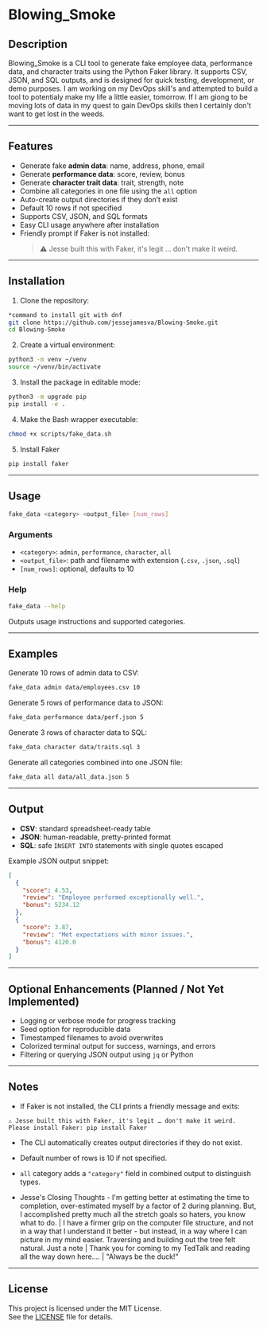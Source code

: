 # Blowing_Smoke

## Description

Blowing_Smoke is a CLI tool to generate fake employee data, performance data, and character traits using the Python Faker library. It supports CSV, JSON, and SQL outputs, and is designed for quick testing, development, or demo purposes. I am working on my DevOps skill's and attempted to build a tool to potentialy make my life a little easier, tomorrow. If I am giong to be moving lots of data in my quest to gain DevOps skills then I certainly don't want to get lost in the weeds.

---

## Features

- Generate fake **admin data**: name, address, phone, email
- Generate **performance data**: score, review, bonus
- Generate **character trait data**: trait, strength, note
- Combine all categories in one file using the `all` option
- Auto-create output directories if they don’t exist
- Default 10 rows if not specified
- Supports CSV, JSON, and SQL formats
- Easy CLI usage anywhere after installation
- Friendly prompt if Faker is not installed:
  > ⚠️ Jesse built this with Faker, it's legit … don't make it weird.

---

## Installation

1. Clone the repository:

```bash
*command to install git with dnf
git clone https://github.com/jessejamesva/Blowing-Smoke.git
cd Blowing-Smoke
```

2. Create a virtual environment:

```bash
python3 -m venv ~/venv
source ~/venv/bin/activate
```

3. Install the package in editable mode:

```bash
python3 -m upgrade pip
pip install -e .
```

4. Make the Bash wrapper executable:

```bash
chmod +x scripts/fake_data.sh
```

5. Install Faker

```bash
pip install faker
```

---

## Usage

```bash
fake_data <category> <output_file> [num_rows]
```

### Arguments

- `<category>`: `admin`, `performance`, `character`, `all`
- `<output_file>`: path and filename with extension (`.csv`, `.json`, `.sql`)
- `[num_rows]`: optional, defaults to 10

### Help

```bash
fake_data --help
```

Outputs usage instructions and supported categories.

---

## Examples

Generate 10 rows of admin data to CSV:

```bash
fake_data admin data/employees.csv 10
```

Generate 5 rows of performance data to JSON:

```bash
fake_data performance data/perf.json 5
```

Generate 3 rows of character data to SQL:

```bash
fake_data character data/traits.sql 3
```

Generate all categories combined into one JSON file:

```bash
fake_data all data/all_data.json 5
```

---

## Output

- **CSV**: standard spreadsheet-ready table
- **JSON**: human-readable, pretty-printed format
- **SQL**: safe `INSERT INTO` statements with single quotes escaped

Example JSON output snippet:

```json
[
  {
    "score": 4.53,
    "review": "Employee performed exceptionally well.",
    "bonus": 5234.12
  },
  {
    "score": 3.87,
    "review": "Met expectations with minor issues.",
    "bonus": 4120.0
  }
]
```

---

## Optional Enhancements (Planned / Not Yet Implemented)

- Logging or verbose mode for progress tracking
- Seed option for reproducible data
- Timestamped filenames to avoid overwrites
- Colorized terminal output for success, warnings, and errors
- Filtering or querying JSON output using `jq` or Python

---

## Notes

- If Faker is not installed, the CLI prints a friendly message and exits:

```
⚠️ Jesse built this with Faker, it's legit … don't make it weird.
Please install Faker: pip install Faker
```

- The CLI automatically creates output directories if they do not exist.
- Default number of rows is 10 if not specified.
- `all` category adds a `"category"` field in combined output to distinguish types.

- Jesse's Closing Thoughts - I'm getting better at estimating the time to completion, over-estimated myself by a factor of 2 during planning. But, I accomplished pretty much all the stretch goals so haters, you know what to do. | I have a firmer grip on the computer file structure, and not in a way that I understand it better - but instead, in a way where I can picture in my mind easier. Traversing and building out the tree felt natural. Just a note | Thank you for coming to my TedTalk and reading all the way down here.... | "Always be the duck!"

---

## License

This project is licensed under the MIT License.  
See the [LICENSE](LICENSE) file for details.
